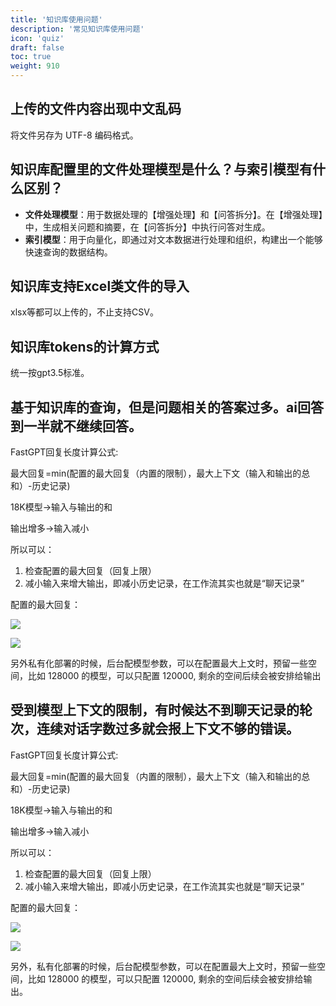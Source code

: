 ```yaml
---
title: '知识库使用问题'
description: '常见知识库使用问题'
icon: 'quiz'
draft: false
toc: true
weight: 910
---
```


## 上传的文件内容出现中文乱码

将文件另存为 UTF-8 编码格式。

## 知识库配置里的文件处理模型是什么？与索引模型有什么区别？

* **文件处理模型**：用于数据处理的【增强处理】和【问答拆分】。在【增强处理】中，生成相关问题和摘要，在【问答拆分】中执行问答对生成。
* **索引模型**：用于向量化，即通过对文本数据进行处理和组织，构建出一个能够快速查询的数据结构。

## 知识库支持Excel类文件的导入

xlsx等都可以上传的，不止支持CSV。

## 知识库tokens的计算方式

统一按gpt3.5标准。

## 基于知识库的查询，但是问题相关的答案过多。ai回答到一半就不继续回答。

FastGPT回复长度计算公式:

最大回复=min(配置的最大回复（内置的限制），最大上下文（输入和输出的总和）-历史记录)

18K模型->输入与输出的和

输出增多->输入减小

所以可以：

1. 检查配置的最大回复（回复上限）
2. 减小输入来增大输出，即减小历史记录，在工作流其实也就是“聊天记录”

配置的最大回复：

![](/imgs/dataset1.png)

![](/imgs/dataset2.png)

另外私有化部署的时候，后台配模型参数，可以在配置最大上文时，预留一些空间，比如 128000 的模型，可以只配置 120000, 剩余的空间后续会被安排给输出


## 受到模型上下文的限制，有时候达不到聊天记录的轮次，连续对话字数过多就会报上下文不够的错误。

FastGPT回复长度计算公式:

最大回复=min(配置的最大回复（内置的限制），最大上下文（输入和输出的总和）-历史记录)

18K模型->输入与输出的和

输出增多->输入减小

所以可以：

1. 检查配置的最大回复（回复上限）
2. 减小输入来增大输出，即减小历史记录，在工作流其实也就是“聊天记录”

配置的最大回复：

![](/imgs/dataset1.png)

![](/imgs/dataset2.png)

另外，私有化部署的时候，后台配模型参数，可以在配置最大上文时，预留一些空间，比如 128000 的模型，可以只配置 120000, 剩余的空间后续会被安排给输出。